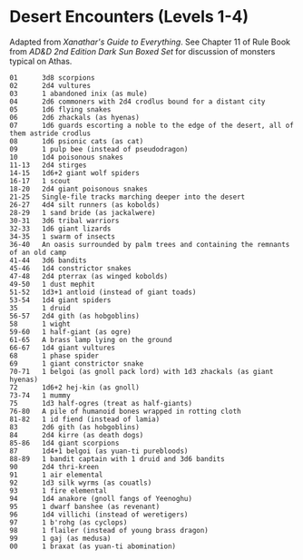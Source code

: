 # Desert Encounters (Levels 1-4)

Adapted from *Xanathar's Guide to Everything*. See Chapter 11 of Rule Book from *AD&D 2nd Edition Dark Sun Boxed Set* for discussion of monsters typical on Athas.

	01		3d8 scorpions
	02		2d4 vultures
	03		1 abandoned inix (as mule)
	04		2d6 commoners with 2d4 crodlus bound for a distant city
	05		1d6 flying snakes
	06		2d6 zhackals (as hyenas)
	07		1d6 guards escorting a noble to the edge of the desert, all of them astride crodlus
	08		1d6 psionic cats (as cat)
	09		1 pulp bee (instead of pseudodragon)
	10		1d4 poisonous snakes
	11-13	2d4 stirges
	14-15	1d6+2 giant wolf spiders
	16-17	1 scout
	18-20	2d4 giant poisonous snakes
	21-25	Single-file tracks marching deeper into the desert
	26-27	4d4 silt runners (as kobolds)
	28-29	1 sand bride (as jackalwere)
	30-31	3d6 tribal warriors
	32-33	1d6 giant lizards
	34-35	1 swarm of insects
	36-40	An oasis surrounded by palm trees and containing the remnants of an old camp
	41-44	3d6 bandits
	45-46	1d4 constrictor snakes
	47-48	2d4 pterrax (as winged kobolds)
	49-50	1 dust mephit
	51-52	1d3+1 antloid (instead of giant toads)
	53-54	1d4 giant spiders
	35		1 druid
	56-57	2d4 gith (as hobgoblins)
	58		1 wight
	59-60	1 half-giant (as ogre)
	61-65	A brass lamp lying on the ground
	66-67	1d4 giant vultures
	68		1 phase spider
	69		1 giant constrictor snake
	70-71	1 belgoi (as gnoll pack lord) with 1d3 zhackals (as giant hyenas)
	72		1d6+2 hej-kin (as gnoll)
	73-74	1 mummy
	75		1d3 half-ogres (treat as half-giants)
	76-80	A pile of humanoid bones wrapped in rotting cloth
	81-82	1 id fiend (instead of lamia)
	83		2d6 gith (as hobgoblins)
	84		2d4 kirre (as death dogs)
	85-86	1d4 giant scorpions
	87		1d4+1 belgoi (as yuan-ti purebloods)
	88-89	1 bandit captain with 1 druid and 3d6 bandits
	90		2d4 thri-kreen
	91		1 air elemental
	92		1d3 silk wyrms (as couatls)
	93		1 fire elemental
	94		1d4 anakore (gnoll fangs of Yeenoghu)
	95		1 dwarf banshee (as revenant)
	96		1d4 villichi (instead of weretigers)
	97		1 b'rohg (as cyclops)
	98		1 flailer (instead of young brass dragon)
	99		1 gaj (as medusa)
	00		1 braxat (as yuan-ti abomination)
